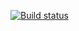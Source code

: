 [![Build status](https://ci.appveyor.com/api/projects/status/a8819p7rg9cbbgem/branch/main?svg=true)](https://ci.appveyor.com/project/alenakatkova96/rest/branch/main)


